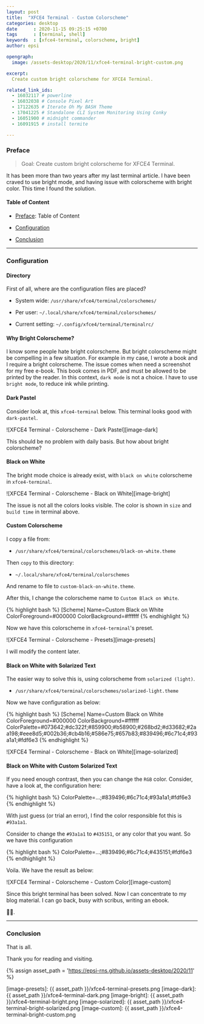 ```yaml
---
layout: post
title:  "XFCE4 Terminal - Custom Colorscheme"
categories: desktop
date      : 2020-11-15 09:25:15 +0700
tags      : [terminal, shell]
keywords  : [xfce4-terminal, colorscheme, bright]
author: epsi

opengraph:
  image: /assets-desktop/2020/11/xfce4-terminal-bright-custom.png

excerpt:
  Create custom bright colorscheme for XFCE4 Terminal.

related_link_ids:
  - 16032117 # powerline
  - 16032038 # Console Pixel Art
  - 17122635 # Iterate Oh My BASH Theme
  - 17041225 # Standalone CLI System Monitoring Using Conky
  - 16051900 # midnight commander
  - 16091915 # install termite

---
```


<a name="preface"></a>

### Preface

> Goal: Create custom bright colorscheme for XFCE4 Terminal.

It has been more than two years after my last terminal article.
I have been craved to use bright mode,
and having issue with colorscheme with bright color.
This time I found the solution.

#### Table of Content

* [Preface](#preface): Table of Content

* [Configuration](#configuration)

* [Conclusion](#conclusion)

-- -- --

<a name="configuration"></a>

### Configuration

#### Directory

First of all, where are the configuration files are placed?

* System wide: `/usr/share/xfce4/terminal/colorschemes/`

* Per user: `~/.local/share/xfce4/terminal/colorschemes/`

* Current setting: `~/.config/xfce4/terminal/terminalrc/`

#### Why Bright Colorscheme?

I know some people hate bright colorscheme.
But bright colorscheme might be compelling in a few situation.
For example in my case, I wrote a book and I require a bright colorscheme.
The issue comes when need a screenshot for my free e-book.
This book comes in PDF, and must be allowed to be printed by the reader.
In this context, `dark mode` is not a choice.
I have to use `bright mode`, to reduce ink while printing.

#### Dark Pastel

Consider look at, this `xfce4-terminal` below.
This terminal looks good with `dark-pastel`.

![XFCE4 Terminal - Colorscheme - Dark Pastel][image-dark]

This should be no problem with daily basis.
But how about bright colorscheme?

#### Black on White

The bright mode choice is already exist,
with `black on white` colorscheme in `xfce4-terminal`.

![XFCE4 Terminal - Colorscheme - Black on White][image-bright]

The issue is not all the colors looks visible.
The color is shown in `size` and `build time` in terminal above.

#### Custom Colorscheme

I copy a file from:

* `/usr/share/xfce4/terminal/colorschemes/black-on-white.theme`

Then `copy` to this directory:

* `~/.local/share/xfce4/terminal/colorschemes`

And rename to file to `custom-black-on-white.theme`.

After this, I change the colorscheme name to `Custom Black on White`.

{% highlight bash %}
[Scheme]
Name=Custom Black on White
ColorForeground=#000000
ColorBackground=#ffffff
{% endhighlight %}

Now we have this colorscheme in `xfce4-terminal`'s preset.

![XFCE4 Terminal - Colorscheme - Presets][image-presets]

I will modify the content later.

#### Black on White with Solarized Text

The easier way to solve this is,
using colorscheme from `solarized (light)`.

* `/usr/share/xfce4/terminal/colorschemes/solarized-light.theme`

Now we have configuration as below:

{% highlight bash %}
[Scheme]
Name=Custom Black on White
ColorForeground=#000000
ColorBackground=#ffffff
ColorPalette=#073642;#dc322f;#859900;#b58900;#268bd2;#d33682;#2aa198;#eee8d5;#002b36;#cb4b16;#586e75;#657b83;#839496;#6c71c4;#93a1a1;#fdf6e3
{% endhighlight %}

![XFCE4 Terminal - Colorscheme - Black on White][image-solarized]

#### Black on White with Custom Solarized Text

If you need enough contrast, then you can change the `RGB` color.
Consider, have a look at, the configuration here:

{% highlight bash %}
ColorPalette=...;#839496;#6c71c4;#93a1a1;#fdf6e3
{% endhighlight %}

With just guess (or trial an error),
I find the color responsible fot this is `#93a1a1`.

Consider to change the `#93a1a1` to  `#435151`,
or any color that you want.
So we have this configuration

{% highlight bash %}
ColorPalette=...;#839496;#6c71c4;#435151;#fdf6e3
{% endhighlight %}

Voila. We have the result as below:

![XFCE4 Terminal - Colorscheme - Custom Color][image-custom]

Since this bright terminal has been solved.
Now I can concentrate to my blog material.
I can go back, busy with scribus, writing an ebook.

🙏🏽.

-- -- --

<a name="conclusion"></a>

### Conclusion

That is all.

Thank you for reading and visiting.

[//]: <> ( -- -- -- links below -- -- -- )
{% assign asset_path = 'https://epsi-rns.github.io/assets-desktop/2020/11' %}

[image-presets]:    {{ asset_path }}/xfce4-terminal-presets.png
[image-dark]:       {{ asset_path }}/xfce4-terminal-dark.png
[image-bright]:     {{ asset_path }}/xfce4-terminal-bright.png
[image-solarized]:  {{ asset_path }}/xfce4-terminal-bright-solarized.png
[image-custom]:     {{ asset_path }}/xfce4-terminal-bright-custom.png

